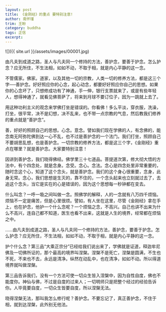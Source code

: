 ```yaml
---
layout: post
title: 《金刚经》的重点 要特别注意!
author: 南怀瑾
trim: 王盼
category: buddha
tags: 正信
excerpt:
---
```


![]({{ site.url }}/assets/images/00001.jpg)

由凡夫到成道之路，圣人与凡夫同一个修持的方法，善护念，要善于护念。怎么护念？应无所住，不生法相，如如不动，不取于相，就是内心平静的这一念。

不管儒家。佛家。道家，以及其他一切的宗教，人类一切的修养方法，都是这三个字──善护念。好好照应你的心念，起心动念，都要好好照应你自己的思想。如果你的心念坏了，只想修成功有了神通，手一伸，银行支票就来了，或是有些年轻人，想得神通了，就看见佛菩萨了，将来到月球不要订位子，因为一跳就上去了。

用这种功利主义的观念来学佛打坐是错误的。你看佛！多么平淡，穿衣服，洗澡，打坐，很平常，决不是幻想，决不乱来，也不带一点宗教的气息，然后教我们修养的重点就是“善护念”。

善，好好的照顾自己的思想。心念。意念。譬如我们现在学佛的人，有念佛的，能念南无阿弥陀佛到达一心不乱，也不过是善护念的一个法门。我们打坐，照顾自己不要胡思乱想，也是善护念。一切宗教的修养方法，都是这三个字，《金刚经》重点在哪里？就是善护念。大家要特别注意！

因讲到善护念，我们晓得佛经。佛学里三十七道品。菩提道次第，修大彻大悟的方法中，有个四念处，就是念身。念受。念心。念法。念心是四念处里非常重要的，随时念这个心，知道了这个念头，就是善护念。我们的这个身心很重要，念身，此身无常。念心，我们思想是生灭的，靠不住的，一个念头起来也立刻就过去了，去追这个念头，当它是实在的心是错误的，因为这个思想每一秒钟都在变去。

什么叫念？一呼一吸之间叫做一念。照佛学的解释，人的一念就有八万四千烦恼。烦恼不一定是痛苦，但是心里很烦。譬如，有人坐在这里，尽管《金刚经》拿在手上，也在护念，他护一个什么念呢？一个烦恼之念，不高兴。自己也讲不出来为什么不高兴，连自己都不知道，医生也看不出来，这就是人生的境界，经常都在烦恼之中。

……由凡夫到成道之路，圣人与凡夫同一个修持的方法，善护念，要善于护念。怎么护念？应无所住，不生法相，如如不动，不取于相，就是内心平静的这一念。

护个什么念？第三品“大乘正宗分”已经给我们说出来了，学佛就是证道，释迦牟尼佛及一切佛所证的，那个最高的境界叫涅槃。涅槃不是死亡，涅槃是圆满，不生也不死，不来也不去，永远是清净。纵然在动乱中，也在清净，如如不动。所以得道境界就叫做涅槃。

第三品告诉我们，没有一个方法可使一切众生皆入涅槃中，因为自性自度，佛也不能度你。神仙与佛，不过是自度的过来人；一切明师只是把整个经过的经验告诉你。人毕竟要自度，一切众生皆要自度，所以涅槃无法。

晓得涅槃无法，那叫我怎么修行呢？善护念。不要忘记了，真正善护念，不住于相，就到达涅槃，此外别无他法。
